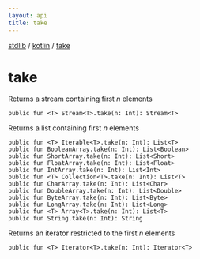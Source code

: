 ```yaml
---
layout: api
title: take
---
```

[stdlib](../index.html) / [kotlin](index.html) / [take](take.html)

# take
Returns a stream containing first *n* elements
```
public fun <T> Stream<T>.take(n: Int): Stream<T>
```
Returns a list containing first *n* elements
```
public fun <T> Iterable<T>.take(n: Int): List<T>
public fun BooleanArray.take(n: Int): List<Boolean>
public fun ShortArray.take(n: Int): List<Short>
public fun FloatArray.take(n: Int): List<Float>
public fun IntArray.take(n: Int): List<Int>
public fun <T> Collection<T>.take(n: Int): List<T>
public fun CharArray.take(n: Int): List<Char>
public fun DoubleArray.take(n: Int): List<Double>
public fun ByteArray.take(n: Int): List<Byte>
public fun LongArray.take(n: Int): List<Long>
public fun <T> Array<T>.take(n: Int): List<T>
public fun String.take(n: Int): String
```
Returns an iterator restricted to the first *n* elements
```
public fun <T> Iterator<T>.take(n: Int): Iterator<T>
```
